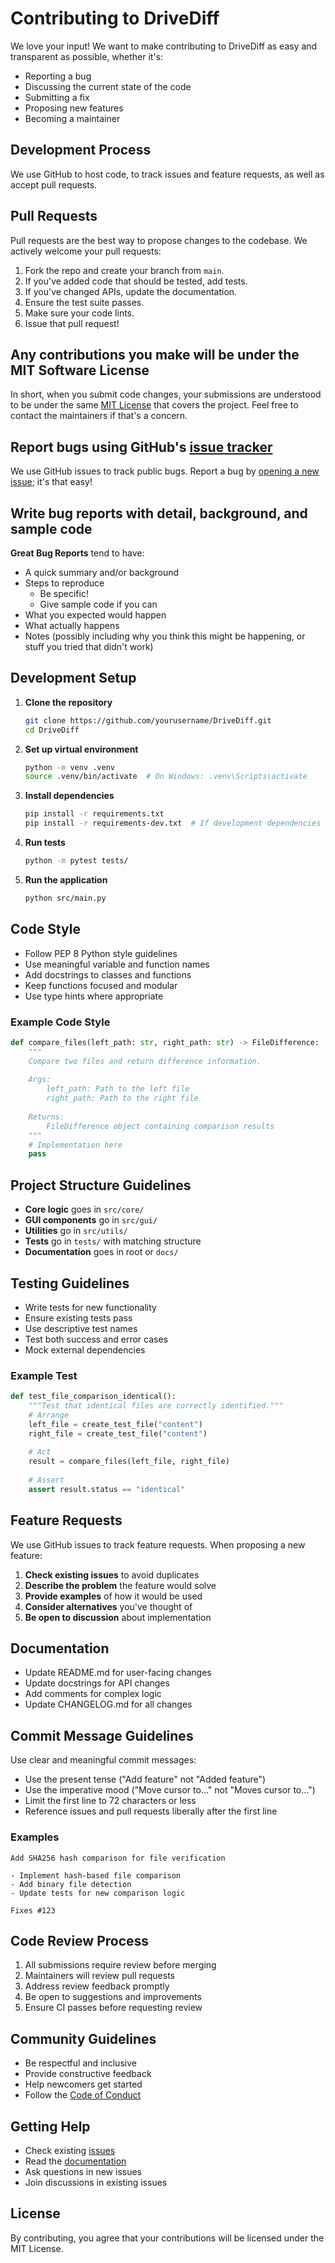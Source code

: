# Contributing to DriveDiff

We love your input! We want to make contributing to DriveDiff as easy and transparent as possible, whether it's:

- Reporting a bug
- Discussing the current state of the code
- Submitting a fix
- Proposing new features
- Becoming a maintainer

## Development Process

We use GitHub to host code, to track issues and feature requests, as well as accept pull requests.

## Pull Requests

Pull requests are the best way to propose changes to the codebase. We actively welcome your pull requests:

1. Fork the repo and create your branch from `main`.
2. If you've added code that should be tested, add tests.
3. If you've changed APIs, update the documentation.
4. Ensure the test suite passes.
5. Make sure your code lints.
6. Issue that pull request!

## Any contributions you make will be under the MIT Software License

In short, when you submit code changes, your submissions are understood to be under the same [MIT License](LICENSE) that covers the project. Feel free to contact the maintainers if that's a concern.

## Report bugs using GitHub's [issue tracker](https://github.com/yourusername/DriveDiff/issues)

We use GitHub issues to track public bugs. Report a bug by [opening a new issue](https://github.com/yourusername/DriveDiff/issues/new); it's that easy!

## Write bug reports with detail, background, and sample code

**Great Bug Reports** tend to have:

- A quick summary and/or background
- Steps to reproduce
  - Be specific!
  - Give sample code if you can
- What you expected would happen
- What actually happens
- Notes (possibly including why you think this might be happening, or stuff you tried that didn't work)

## Development Setup

1. **Clone the repository**
   ```bash
   git clone https://github.com/yourusername/DriveDiff.git
   cd DriveDiff
   ```

2. **Set up virtual environment**
   ```bash
   python -m venv .venv
   source .venv/bin/activate  # On Windows: .venv\Scripts\activate
   ```

3. **Install dependencies**
   ```bash
   pip install -r requirements.txt
   pip install -r requirements-dev.txt  # If development dependencies exist
   ```

4. **Run tests**
   ```bash
   python -m pytest tests/
   ```

5. **Run the application**
   ```bash
   python src/main.py
   ```

## Code Style

- Follow PEP 8 Python style guidelines
- Use meaningful variable and function names
- Add docstrings to classes and functions
- Keep functions focused and modular
- Use type hints where appropriate

### Example Code Style
```python
def compare_files(left_path: str, right_path: str) -> FileDifference:
    """
    Compare two files and return difference information.
    
    Args:
        left_path: Path to the left file
        right_path: Path to the right file
        
    Returns:
        FileDifference object containing comparison results
    """
    # Implementation here
    pass
```

## Project Structure Guidelines

- **Core logic** goes in `src/core/`
- **GUI components** go in `src/gui/`
- **Utilities** go in `src/utils/`
- **Tests** go in `tests/` with matching structure
- **Documentation** goes in root or `docs/`

## Testing Guidelines

- Write tests for new functionality
- Ensure existing tests pass
- Use descriptive test names
- Test both success and error cases
- Mock external dependencies

### Example Test
```python
def test_file_comparison_identical():
    """Test that identical files are correctly identified."""
    # Arrange
    left_file = create_test_file("content")
    right_file = create_test_file("content")
    
    # Act
    result = compare_files(left_file, right_file)
    
    # Assert
    assert result.status == "identical"
```

## Feature Requests

We use GitHub issues to track feature requests. When proposing a new feature:

1. **Check existing issues** to avoid duplicates
2. **Describe the problem** the feature would solve
3. **Provide examples** of how it would be used
4. **Consider alternatives** you've thought of
5. **Be open to discussion** about implementation

## Documentation

- Update README.md for user-facing changes
- Update docstrings for API changes
- Add comments for complex logic
- Update CHANGELOG.md for all changes

## Commit Message Guidelines

Use clear and meaningful commit messages:

- Use the present tense ("Add feature" not "Added feature")
- Use the imperative mood ("Move cursor to..." not "Moves cursor to...")
- Limit the first line to 72 characters or less
- Reference issues and pull requests liberally after the first line

### Examples
```
Add SHA256 hash comparison for file verification

- Implement hash-based file comparison
- Add binary file detection
- Update tests for new comparison logic

Fixes #123
```

## Code Review Process

1. All submissions require review before merging
2. Maintainers will review pull requests
3. Address review feedback promptly
4. Be open to suggestions and improvements
5. Ensure CI passes before requesting review

## Community Guidelines

- Be respectful and inclusive
- Provide constructive feedback
- Help newcomers get started
- Follow the [Code of Conduct](CODE_OF_CONDUCT.md)

## Getting Help

- Check existing [issues](https://github.com/yourusername/DriveDiff/issues)
- Read the [documentation](README.md)
- Ask questions in new issues
- Join discussions in existing issues

## License

By contributing, you agree that your contributions will be licensed under the MIT License.

